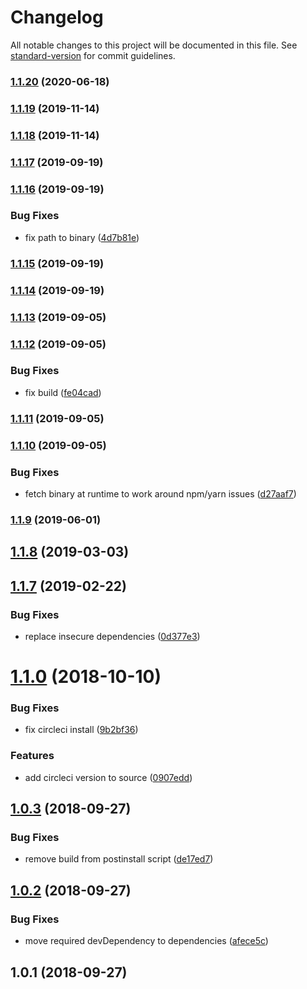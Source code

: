 # Changelog

All notable changes to this project will be documented in this file. See [standard-version](https://github.com/conventional-changelog/standard-version) for commit guidelines.

### [1.1.20](https://github.com/psirenny/circleci-bin/compare/v1.1.19...v1.1.20) (2020-06-18)

### [1.1.19](https://github.com/psirenny/circleci-bin/compare/v1.1.18...v1.1.19) (2019-11-14)

### [1.1.18](https://github.com/psirenny/circleci-bin/compare/v1.1.17...v1.1.18) (2019-11-14)

### [1.1.17](https://github.com/psirenny/circleci-bin/compare/v1.1.16...v1.1.17) (2019-09-19)

### [1.1.16](https://github.com/psirenny/circleci-bin/compare/v1.1.15...v1.1.16) (2019-09-19)


### Bug Fixes

* fix path to binary ([4d7b81e](https://github.com/psirenny/circleci-bin/commit/4d7b81e))

### [1.1.15](https://github.com/psirenny/circleci-bin/compare/v1.1.14...v1.1.15) (2019-09-19)

### [1.1.14](https://github.com/psirenny/circleci-bin/compare/v1.1.13...v1.1.14) (2019-09-19)

### [1.1.13](https://github.com/psirenny/circleci-bin/compare/v1.1.12...v1.1.13) (2019-09-05)

### [1.1.12](https://github.com/psirenny/circleci-bin/compare/v1.1.11...v1.1.12) (2019-09-05)


### Bug Fixes

* fix build ([fe04cad](https://github.com/psirenny/circleci-bin/commit/fe04cad))

### [1.1.11](https://github.com/psirenny/circleci-bin/compare/v1.1.10...v1.1.11) (2019-09-05)

### [1.1.10](https://github.com/psirenny/circleci-bin/compare/v1.1.9...v1.1.10) (2019-09-05)


### Bug Fixes

* fetch binary at runtime to work around npm/yarn issues ([d27aaf7](https://github.com/psirenny/circleci-bin/commit/d27aaf7))

### [1.1.9](https://github.com/psirenny/circleci-bin/compare/v1.1.8...v1.1.9) (2019-06-01)



## [1.1.8](https://github.com/psirenny/circleci-bin/compare/v1.1.7...v1.1.8) (2019-03-03)



## [1.1.7](https://github.com/psirenny/circleci-bin/compare/v1.1.6...v1.1.7) (2019-02-22)


### Bug Fixes

* replace insecure dependencies ([0d377e3](https://github.com/psirenny/circleci-bin/commit/0d377e3))



<a name="1.1.0"></a>
# [1.1.0](https://github.com/psirenny/circleci-bin/compare/v1.0.3...v1.1.0) (2018-10-10)


### Bug Fixes

* fix circleci install ([9b2bf36](https://github.com/psirenny/circleci-bin/commit/9b2bf36))


### Features

* add circleci version to source ([0907edd](https://github.com/psirenny/circleci-bin/commit/0907edd))



<a name="1.0.3"></a>
## [1.0.3](https://github.com/psirenny/circleci-bin/compare/v1.0.2...v1.0.3) (2018-09-27)


### Bug Fixes

* remove build from postinstall script ([de17ed7](https://github.com/psirenny/circleci-bin/commit/de17ed7))



<a name="1.0.2"></a>
## [1.0.2](https://github.com/psirenny/circleci-bin/compare/v1.0.1...v1.0.2) (2018-09-27)


### Bug Fixes

* move required devDependency to dependencies ([afece5c](https://github.com/psirenny/circleci-bin/commit/afece5c))



<a name="1.0.1"></a>
## 1.0.1 (2018-09-27)
